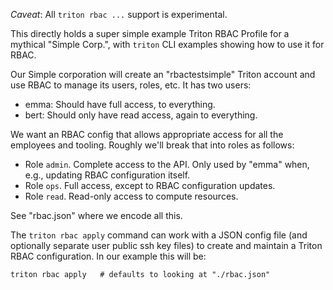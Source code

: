 *Caveat*: All `triton rbac ...` support is experimental.

This directly holds a super simple example Triton RBAC Profile for a mythical
"Simple Corp.", with `triton` CLI examples showing how to use it for RBAC.

Our Simple corporation will create an "rbactestsimple" Triton account and
use RBAC to manage its users, roles, etc. It has two users:

- emma: Should have full access, to everything.
- bert: Should only have read access, again to everything.

We want an RBAC config that allows appropriate access for all the employees
and tooling.  Roughly we'll break that into roles as follows:

- Role `admin`. Complete access to the API. Only used by "emma" when, e.g.,
  updating RBAC configuration itself.
- Role `ops`. Full access, except to RBAC configuration updates.
- Role `read`. Read-only access to compute resources.

See "rbac.json" where we encode all this.

The `triton rbac apply` command can work with a JSON config file (and
optionally separate user public ssh key files) to create and maintain a
Triton RBAC configuration. In our example this will be:

    triton rbac apply   # defaults to looking at "./rbac.json"

